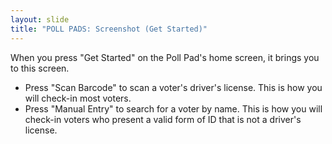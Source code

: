 ```yaml
---
layout: slide
title: "POLL PADS: Screenshot (Get Started)"
---
```


When you press &quot;Get Started&quot; on the Poll Pad&#39;s home screen, it brings you to this screen.

- Press &quot;Scan Barcode&quot; to scan a voter&#39;s driver&#39;s license. This is how you will check-in most voters.
- Press &quot;Manual Entry&quot; to search for a voter by name. This is how you will check-in voters who present a valid form of ID that is not a driver&#39;s license.